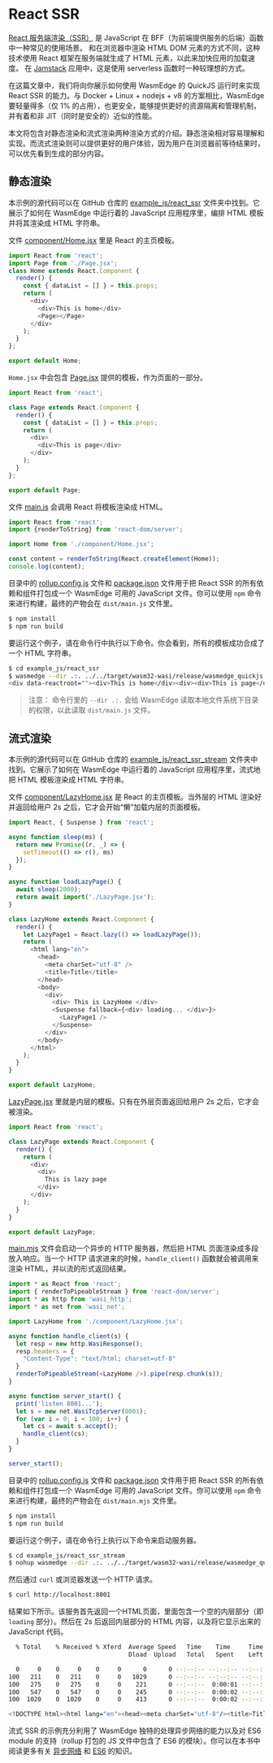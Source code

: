 # React SSR

[React 服务端渲染（SSR）](https://medium.com/jspoint/a-beginners-guide-to-react-server-side-rendering-ssr-bf3853841d55) 是 JavaScript 在 BFF（为前端提供服务的后端）函数中一种常见的使用场景。
和在浏览器中渲染 HTML DOM 元素的方式不同，这种技术使用 React 框架在服务端就生成了 HTML 元素，以此来加快应用的加载速度。
在 [Jamstack](https://jamstack.org/) 应用中，这是使用 serverless 函数时一种较理想的方式。

在这篇文章中，我们将向你展示如何使用 WasmEdge 的 QuickJS 运行时来实现 React SSR 的能力。与 Docker + Linux + nodejs + v8 的方案相比，WasmEdge 要轻量得多（仅 1% 的占用），也更安全，能够提供更好的资源隔离和管理机制，并有着和非 JIT（同时是安全的）近似的性能。

本文将包含对静态渲染和流式渲染两种渲染方式的介绍。静态渲染相对容易理解和实现。而流式渲染则可以提供更好的用户体验，因为用户在浏览器前等待结果时，可以优先看到生成的部分内容。

## 静态渲染

本示例的源代码可以在 GitHub 仓库的 [example_js/react_ssr](https://github.com/second-state/wasmedge-quickjs/tree/main/example_js/react_ssr) 文件夹中找到。它展示了如何在 WasmEdge 中运行着的 JavaScript 应用程序里，编排 HTML 模板并将其渲染成 HTML 字符串。

文件 [component/Home.jsx](https://github.com/second-state/wasmedge-quickjs/blob/main/example_js/react_ssr/component/Home.jsx) 里是 React 的主页模板。

```javascript
import React from 'react';
import Page from './Page.jsx';
class Home extends React.Component {
  render() {
    const { dataList = [] } = this.props;
    return (
      <div>
        <div>This is home</div>
        <Page></Page>
      </div>
    );
  }
};

export default Home;
```

`Home.jsx` 中会包含 [Page.jsx](https://github.com/second-state/wasmedge-quickjs/blob/main/example_js/react_ssr/component/Page.jsx) 提供的模板，作为页面的一部分。

```javascript
import React from 'react';

class Page extends React.Component {
  render() {
    const { dataList = [] } = this.props;
    return (
      <div>
        <div>This is page</div>
      </div>
    );
  }
};

export default Page;
```

文件 [main.js](https://github.com/second-state/wasmedge-quickjs/blob/main/example_js/react_ssr/main.js) 会调用 React 将模板渲染成 HTML。

```javascript
import React from 'react';
import {renderToString} from 'react-dom/server';

import Home from './component/Home.jsx';

const content = renderToString(React.createElement(Home));
console.log(content);
```

目录中的 [rollup.config.js](https://github.com/second-state/wasmedge-quickjs/blob/main/example_js/react_ssr/rollup.config.js) 文件和 [package.json](https://github.com/second-state/wasmedge-quickjs/blob/main/example_js/react_ssr/package.json) 文件用于把 React SSR 的所有依赖和组件打包成一个 WasmEdge 可用的 JavaScript 文件。你可以使用 `npm` 命令来进行构建，最终的产物会在 `dist/main.js` 文件里。

```bash
$ npm install
$ npm run build
```

要运行这个例子，请在命令行中执行以下命令。你会看到，所有的模板成功合成了一个 HTML 字符串。

```bash
$ cd example_js/react_ssr
$ wasmedge --dir .:. ../../target/wasm32-wasi/release/wasmedge_quickjs.wasm dist/main.js
<div data-reactroot=""><div>This is home</div><div><div>This is page</div></div></div>
```

> 注意： 命令行里的 `--dir .:.` 会给 WasmEdge 读取本地文件系统下目录的权限，以此读取 `dist/main.js` 文件。

## 流式渲染

本示例的源代码可以在 GitHub 仓库的 [example_js/react_ssr_stream](https://github.com/second-state/wasmedge-quickjs/tree/main/example_js/react_ssr_stream) 文件夹中找到。它展示了如何在 WasmEdge 中运行着的 JavaScript 应用程序里，流式地把 HTML 模板渲染成 HTML 字符串。

文件 [component/LazyHome.jsx](https://github.com/second-state/wasmedge-quickjs/blob/main/example_js/react_ssr_stream/component/LazyHome.jsx) 是 React 的主页模板。当外层的 HTML 渲染好并返回给用户 2s 之后，它才会开始“懒”加载内层的页面模板。

```javascript
import React, { Suspense } from 'react';

async function sleep(ms) {
  return new Promise((r, _) => {
    setTimeout(() => r(), ms)
  });
}

async function loadLazyPage() {
  await sleep(2000);
  return await import('./LazyPage.jsx');
}

class LazyHome extends React.Component {
  render() {
    let LazyPage1 = React.lazy(() => loadLazyPage());
    return (
      <html lang="en">
        <head>
          <meta charSet="utf-8" />
          <title>Title</title>
        </head>
        <body>
          <div>
            <div> This is LazyHome </div>
            <Suspense fallback={<div> loading... </div>}>
              <LazyPage1 />
            </Suspense>
          </div>
        </body>
      </html>
    );
  }
}

export default LazyHome;
```

[LazyPage.jsx](https://github.com/second-state/wasmedge-quickjs/blob/main/example_js/react_ssr_stream/component/LazyPage.jsx) 里就是内层的模板。只有在外层页面返回给用户 2s 之后，它才会被渲染。

```javascript
import React from 'react';

class LazyPage extends React.Component {
  render() {
    return (
      <div>
        <div>
          This is lazy page
        </div>
      </div>
    );
  }
}

export default LazyPage;
```

[main.mjs](https://github.com/second-state/wasmedge-quickjs/blob/main/example_js/react_ssr_stream/main.mjs) 文件会启动一个异步的 HTTP 服务器，然后把 HTML 页面渲染成多段放入响应。当一个 HTTP 请求进来的时候，`handle_client()` 函数就会被调用来渲染 HTML，并以流的形式返回结果。

```javascript
import * as React from 'react';
import { renderToPipeableStream } from 'react-dom/server';
import * as http from 'wasi_http';
import * as net from 'wasi_net';

import LazyHome from './component/LazyHome.jsx';

async function handle_client(s) {
  let resp = new http.WasiResponse();
  resp.headers = {
    "Content-Type": "text/html; charset=utf-8"
  }
  renderToPipeableStream(<LazyHome />).pipe(resp.chunk(s));
}

async function server_start() {
  print('listen 8001...');
  let s = new net.WasiTcpServer(8001);
  for (var i = 0; i < 100; i++) {
    let cs = await s.accept();
    handle_client(cs);
  }
}

server_start();
```

目录中的 [rollup.config.js](https://github.com/second-state/wasmedge-quickjs/blob/main/example_js/react_ssr_stream/rollup.config.js) 文件和 [package.json](https://github.com/second-state/wasmedge-quickjs/blob/main/example_js/react_ssr_stream/package.json) 文件用于把 React SSR 的所有依赖和组件打包成一个 WasmEdge 可用的 JavaScript 文件。你可以使用 `npm` 命令来进行构建，最终的产物会在 `dist/main.mjs` 文件里。

```bash
$ npm install
$ npm run build
```

要运行这个例子，请在命令行上执行以下命令来启动服务器。

```bash
$ cd example_js/react_ssr_stream
$ nohup wasmedge --dir .:. ../../target/wasm32-wasi/release/wasmedge_quickjs.wasm dist/main.mjs &
```

然后通过 `curl` 或浏览器发送一个 HTTP 请求。

```bash
$ curl http://localhost:8001
```

结果如下所示。该服务首先返回一个HTML页面，里面包含一个空的内层部分（即 `loading` 部分）。然后在 2s 后返回内层部分的 HTML 内容，以及将它显示出来的 JavaScript 代码。

```bash
  % Total    % Received % Xferd  Average Speed   Time    Time     Time  Current
                                 Dload  Upload   Total   Spent    Left  Speed

  0     0    0     0    0     0      0      0 --:--:-- --:--:-- --:--:--     0
100   211    0   211    0     0   1029      0 --:--:-- --:--:-- --:--:--  1024
100   275    0   275    0     0    221      0 --:--:--  0:00:01 --:--:--   220
100   547    0   547    0     0    245      0 --:--:--  0:00:02 --:--:--   245
100  1020    0  1020    0     0    413      0 --:--:--  0:00:02 --:--:--   413

<!DOCTYPE html><html lang="en"><head><meta charSet="utf-8"/><title>Title</title></head><body><div><div> This is LazyHome </div><!--$?--><template id="B:0"></template><div> loading... </div><!--/$--></div></body></html><div hidden id="S:0"><template id="P:1"></template></div><div hidden id="S:1"><div><div>This is lazy page</div></div></div><script>function $RS(a,b){a=document.getElementById(a);b=document.getElementById(b);for(a.parentNode.removeChild(a);a.firstChild;)b.parentNode.insertBefore(a.firstChild,b);b.parentNode.removeChild(b)};$RS("S:1","P:1")</script><script>function $RC(a,b){a=document.getElementById(a);b=document.getElementById(b);b.parentNode.removeChild(b);if(a){a=a.previousSibling;var f=a.parentNode,c=a.nextSibling,e=0;do{if(c&&8===c.nodeType){var d=c.data;if("/$"===d)if(0===e)break;else e--;else"$"!==d&&"$?"!==d&&"$!"!==d||e++}d=c.nextSibling;f.removeChild(c);c=d}while(c);for(;b.firstChild;)f.insertBefore(b.firstChild,c);a.data="$";a._reactRetry&&a._reactRetry()}};$RC("B:0","S:0")</script>
```

流式 SSR 的示例充分利用了 WasmEdge 独特的处理异步网络的能力以及对 ES6 module 的支持（rollup 打包的 JS 文件中包含了 ES6 的模块）。你可以在本书中阅读更多有关 [异步网络](networking.md) 和 [ES6](es6.md) 的知识。